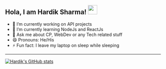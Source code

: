 ## Hola, I am Hardik Sharma! <img src="https://em-content.zobj.net/thumbs/160/apple/354/waving-hand_1f44b.png" width="30px">


- 🔭 I’m currently working on API projects
- 🌱 I’m currently learning NodeJs and ReactJs
- 💬 Ask me about CP, WebDev or any Tech related stuff
- 😄 Pronouns: He/His
- ⚡ Fun fact: I leave my laptop on sleep while sleeping

<hr>


[![Hardik's GitHub stats](https://github-readme-stats.vercel.app/api?username=hardiksharma11)](https://github.com/anuraghazra/github-readme-stats)

<!--
**hardiksharma11/hardiksharma11** is a ✨ _special_ ✨ repository because its `README.md` (this file) appears on your GitHub profile.

Here are some ideas to get you started:

- 🔭 I’m currently working on ...
- 🌱 I’m currently learning ...
- 👯 I’m looking to collaborate on ...
- 🤔 I’m looking for help with ...
- 💬 Ask me about ...
- 📫 How to reach me: ...
- 😄 Pronouns: ...
- ⚡ Fun fact: ...
-->
